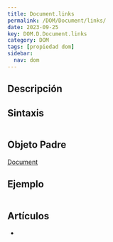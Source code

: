 ```yaml
---
title: Document.links
permalink: /DOM/Document/links/
date: 2023-09-25
key: DOM.D.Document.links
category: DOM
tags: [propiedad dom]
sidebar:
  nav: dom
---
```


## Descripción


## Sintaxis


```javascript

```


## Objeto Padre


[Document](https://www.w3api.com/DOM/Document/)


## Ejemplo


```javascript

```


## Artículos

- 
